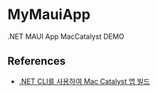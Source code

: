 # MyMauiApp

.NET MAUI App MacCatalyst DEMO

## References

-   [.NET CLI를 사용하여 Mac Catalyst 앱 빌드](https://docs.microsoft.com/ko-kr/dotnet/maui/macos/cli)
